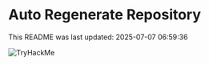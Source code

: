# Auto Regenerate Repository

This README was last updated: 2025-07-07 06:59:36

 ![TryHackMe](https://tryhackme.com/badge/533634)